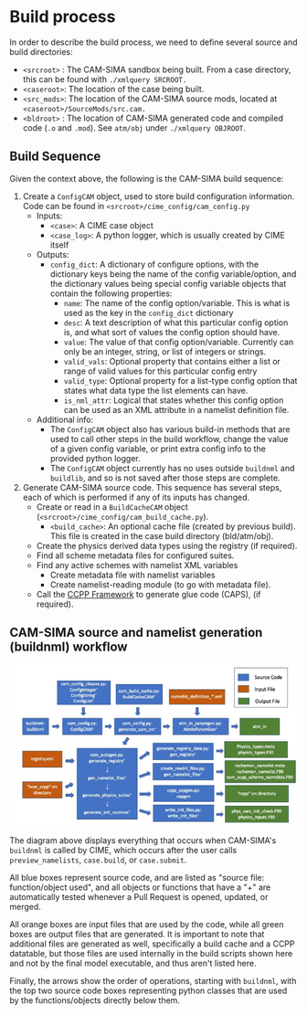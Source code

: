 # Build process

In order to describe the build process, we need to define several source and build directories:

* `<srcroot>` : The CAM-SIMA sandbox being built. From a case directory, this can be found with `./xmlquery SRCROOT.`
* `<caseroot>`: The location of the case being built.
* `<src_mods>`: The location of the CAM-SIMA source mods, located at `<caseroot>/SourceMods/src.cam.`
* `<bldroot>` : The location of CAM-SIMA generated code and compiled code (`.o` and `.mod`). See `atm/obj` under `./xmlquery OBJROOT`.

<!-- -->
## Build Sequence

Given the context above, the following is the CAM-SIMA build sequence:

1. Create a `ConfigCAM` object, used to store build configuration information. Code can be found in `<srcroot>/cime_config/cam_config.py`
    - Inputs:
        - `<case>`: A CIME case object
        - `<case_log>`: A python logger, which is usually created by CIME itself
    - Outputs:
        - `config_dict`: A dictionary of configure options, with the dictionary keys being the name of the config variable/option, and the dictionary values being special config variable objects that contain the following properties:
            - `name`: The name of the config option/variable. This is what is used as the key in the `config_dict` dictionary
            - `desc`: A text description of what this particular config option is, and what sort of values the config option should have.
            - `value`: The value of that config option/variable. Currently can only be an integer, string, or list of integers or strings.
            - `valid_vals`: Optional property that contains either a list or range of valid values for this particular config entry
            - `valid_type`: Optional property for a list-type config option that states what data type the list elements can have.
            - `is_nml_attr`: Logical that states whether this config option can be used as an XML attribute in a namelist definition file.
    - Additional info:
        - The `ConfigCAM` object also has various build-in methods that are used to call other steps in the build workflow, change the value of a given config variable, or print extra config info to the provided python logger.
        - The `ConfigCAM` object currently has no uses outside `buildnml` and `buildlib`, and so is not saved after those steps are complete.
1. Generate CAM-SIMA source code. This sequence has several steps, each of which is performed if any of its inputs has changed.
    - Create or read in a `BuildCacheCAM` object (`<srcroot>/cime_config/cam_build_cache.py`).
        - `<build_cache>`: An optional cache file (created by previous build). This file is created in the case build directory (bld/atm/obj).
    - Create the physics derived data types using the registry (if required).
    - Find all scheme metadata files for configured suites.
    - Find any active schemes with namelist XML variables
        - Create metadata file with namelist variables
        - Create namelist-reading module (to go with metadata file).
    - Call the [CCPP Framework](https://ccpp-techdoc.readthedocs.io/en/v6.0.0/) to generate glue code (CAPS), (if required).

## CAM-SIMA source and namelist generation (buildnml) workflow
![text](figures/buildnml_workflow.jpg "CAM-SIMA buildnml workflow")

The diagram above displays everything that occurs when CAM-SIMA's `buildnml` is called by CIME, which occurs after the user calls `preview_namelists`, `case.build`, or `case.submit`.

All blue boxes represent source code, and are listed as "source file: function/object used", and all objects or functions that have a "+" are automatically tested whenever a Pull Request is opened, updated, or merged.

All orange boxes are input files that are used by the code, while all green boxes are output files that are generated. It is important to note that additional files are generated as well, specifically a build cache and a CCPP datatable, but those files are used internally in the build scripts shown here and not by the final model executable, and thus aren't listed here.

Finally, the arrows show the order of operations, starting with `buildnml`, with the top two source code boxes representing python classes that are used by the functions/objects directly below them.